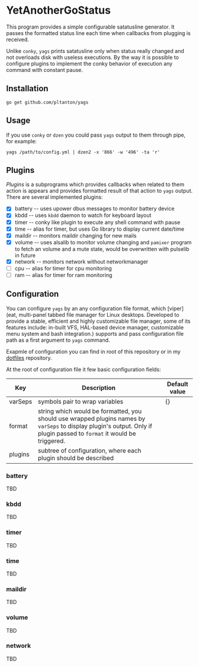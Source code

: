 YetAnotherGoStatus
==================

This program provides a simple configurable satatusline generator. It passes
the formatted status line each time when callbacks from plugging is received.

Unlike `conky`, `yags` prints satatusline only when status really changed and
not overloads disk with useless executions. By the way it is possible to
configure plugins to implement the conky behavior of execution any command
with constant pause.

## Installation

`go get github.com/pltanton/yags`

## Usage

If you use `conky` or `dzen` you could pass `yags` output to them through pipe,
for example:

```
yags /path/to/config.yml | dzen2 -x '866' -w '496' -ta 'r'

```

## Plugins

_Plugins_ is a subprograms which provides callbacks when related to them action
is appears and provides formatted result of that action to `yags` output. There
are several implemented plugins:

- [x] battery -- uses upower dbus messages to monitor battery device
- [x] kbdd -- uses `kbdd` daemon to watch for keyboard layout
- [x] timer -- conky like plugin to execute any shell command with pause
- [x] time -- alias for timer, but uses Go library to display current date/time
- [x] maildir -- monitors maildir changing for new mails
- [x] volume -- uses alsalib to monitor volume changing and `pamixer` program
  to fetch an volume and a mute state, would be overwritten with pulselib in
  future
- [x] network -- monitors network without networkmanager
- [ ] cpu -- alias for timer for cpu monitoring
- [ ] ram -- alias for timer for ram monitoring

## Configuration

You can configure `yags` by an any configuration file format, which
[viper](eat, multi-panel tabbed file manager for Linux desktops. Developed to provide a stable, efficient and highly customizable file manager, some of its features include: in-built VFS, HAL-based device manager, customizable menu system and bash integration.)
supports and pass configuration file path as a first argument to `yags`
command.

Exapmle of configuration you can find in root of this repository or in my
[dotfiles](https://github.com/pltanton/dotfiles/tree/master/config/yags)
repository.

At the root of configuration file it few basic configuration fields:

| Key     | Description                                                                                                                                                             | Default value |
| ---     | ---                                                                                                                                                                     | ---           |
| varSeps | symbols pair to wrap variables                                                                                                                                          | {}            |
| format  | string which would be formatted, you should use wrapped plugins names by `varSeps` to display plugin's output. Only if plugin passed to `format` it would be triggered. |               |
| plugins | subtree of configuration, where each plugin should be described                                                                                                         |               |

### battery

TBD

### kbdd

TBD

### timer

TBD

### time

TBD

### maildir

TBD

### volume

TBD

### network

TBD
